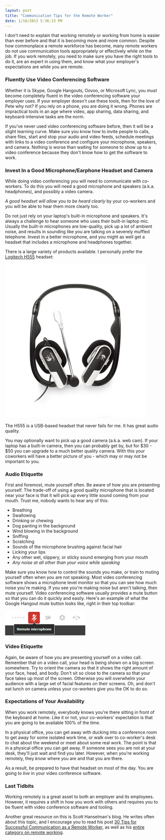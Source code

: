 ```yaml
---
layout: post
title: "Communication Tips for the Remote Worker"
date: 1/10/2013 5:36:13 PM
---
```


<p>I don't need to explain that working remotely or working from home is easier than ever before and that it is becoming more and more common. Despite how commonplace a remote workforce has become, many remote workers do not use communication tools appropriately or effectively while on the job. If you work remotely, you need to make sure you have the right tools to do it, are an expert in using them, and know what your employer's expectations are while you are remote.</p>
<h3>Fluently Use Video Conferencing Software</h3>
<p>Whether it is Skype, Google Hangouts, Oovoo, or Microsoft Lync, you <em>must</em> become completely fluent in the video conferencing software your employer uses. If your employer doesn't use these tools, then for the love of Pete why not? If you rely on a phone, you are doing it wrong. Phones are impractical tools in an age where video, app sharing, data sharing, and keyboard-intensive tasks are the norm.</p>
<p>If you've never used video conferencing software before, then it will be a slight learning curve. Make sure you know how to invite people to calls, share files, start and stop your audio and video feeds, schedule meetings with links to a video conference and configure your microphone, speakers, and camera. Nothing is worse than waiting for someone to show up to a video conference because they don't know how to get the software to work.</p>
<h3>Invest In a Good Microphone/Earphone Headset and Camera</h3>
<p>While doing video conferencing you will need to communicate with co-workers.  To do this you will need a good microphone and speakers (a.k.a. headphones), and possibly a video camera.</p>
<p><em>A good headset will allow you to be heard clearly</em> by your co-workers and you will be able to hear them more clearly too. </p>
<p>Do not just rely on your laptop's built-in microphone and speakers. It's always a challenge to hear someone who uses their built-in laptop mic. Usually the built-in microphones are low-quality, pick up a lot of ambient noise, and results in sounding like you are talking on a severely muffled telephone. Invest in a better microphone, and you might as well get a headset that includes a microphone and headphones together.</p>
<p>There is a large variety of products available. I personally prefer the <a href="http://www.logitech.com/en-au/product/6810?crid=36">Logitech H555</a> headset:</p>
<p><a href="/hodsmedia/logitech-laptop-headset-h555.png"><img src="/hodsmedia/logitech-laptop-headset-h555.png" alt="" title="logitech-laptop-headset-h555" width="455" height="500" class="aligncenter size-full wp-image-1503" /></a></p>
<p>The H555 is a USB-based headset that never fails for me. It has great audio quality.</p>
<p>You may optionally want to pick up a good camera (a.k.a. web cam). If your laptop has a built-in camera, then you can probably get by, but for $30 - $50 you can upgrade to a much better quality camera. With this your coworkers will have a better picture of you - which may or may not be important to you.</p>
<h3>Audio Etiquette</h3>
<p>First and foremost, mute yourself often. Be aware of how you are presenting yourself. The trade-off of using a good quality microphone that is located near your face is that it will pick up every little sound coming from your mouth. Trust me, nobody wants to hear any of this:</p>
<ul>
<li>Breathing</li>
<li>Swallowing</li>
<li>Drinking or chewing</li>
<li>Dog panting in the background</li>
<li>Wind blowing in the background</li>
<li>Sniffing</li>
<li>Scratching</li>
<li>Sounds of the microphone brushing against facial hair</li>
<li>Licking your lips</li>
<li>Any other wet, slippery, or sticky sound emerging from your mouth</li>
<li><em>Any noise at all other than your voice while speaking</em></li>
</ul>
<p>Make sure you know how to control the sounds you make, or train to  muting yourself often when you are not speaking. Most video conferencing software shows a microphone level monitor so that you can see how much noise you're making. If you see you're making noise but aren't talking, then mute yourself. Video conferencing software usually provides a mute button so that you can do it quickly and easily. Here's an example of what the Google Hangout mute button looks like, right in their top toolbar:</p>
<p><a href="/hodsmedia/hangoutmute.png"><img src="/hodsmedia/hangoutmute.png" alt="" title="hangoutmute" width="261" height="81" class="aligncenter size-full wp-image-1507" /></a></p>
<h3>Video Etiquette</h3>
<p>Again, be aware of how you are presenting yourself on a video call. Remember that on a video call, your head is being shown on a big screen somewhere. Try to orient the camera so that it shows the right amount of your face, head, and body. Don't sit so close to the camera so that your face takes up most of the screen. Otherwise you will overwhelm your audience with a large set of facial features on their screens. Oh, and don't eat lunch on camera unless your co-workers give you the OK to do so.</p>
<h3>Expectations of Your Availability</h3>
<p>When you work remotely, everybody knows you're there sitting in front of the keyboard at home. Like it or not, your co-workers' expectation is that you are going to be available 100% of the time.</p>
<p>In a physical office, you can get away with ducking into a conference room to get away for some isolated work time, or walk over to co-worker's desk to chat about the weekend or meet about some real work. The point is that in a physical office you can get away. If someone sees you are not at your desk, they'll just wait and find you later. However, when you're working remotely, they <em>know</em> where you are and that you are there. </p>
<p>As a result, be prepared to have that headset on most of the day. You are going to <em>live</em> in your video conference software.</p>
<h3>Last Tidbits</h3>
<p>Working remotely is a great asset to both an employer and its employees. However, it requires a shift in how you work with others and requires you to be fluent with video conference software and tooling.</p>
<p>Another great resource on this is Scott Hanselman's blog. He writes often about this topic, and I encourage you to read his post <a href="http://www.hanselman.com/blog/30TipsForSuccessfulCommunicationAsARemoteWorker.aspx">30 Tips for Successful Communication as a Remote Worker</a>, as well as his <a href="http://www.hanselman.com/blog/CategoryView.aspx?category=Remote+Work">entire category on remote working</a>.</p>

